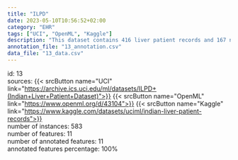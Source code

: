 ```yaml
---
title: "ILPD"
date: 2023-05-10T10:56:52+02:00
category: "EHR"
tags: ["UCI", "OpenML", "Kaggle"]
description: "This dataset contains 416 liver patient records and 167 non liver patient records.The data set was collected from north east of Andhra Pradesh, India. Selector is a class label used to divide into groups(liver patient or not). This data set contains 441 male patient records and 142 female patient records.  "
annotation_file: "13_annotation.csv"
data_file: "13_data.csv"
---
```

id: 13 \
sources: {{< srcButton name="UCI" link="https://archive.ics.uci.edu/ml/datasets/ILPD+(Indian+Liver+Patient+Dataset)">}} {{< srcButton name="OpenML" link="https://www.openml.org/d/43104">}} {{< srcButton name="Kaggle" link="https://www.kaggle.com/datasets/uciml/indian-liver-patient-records">}}  \
number of instances: 583 \
number of features: 11 \
number of annotated features: 11 \
annotated features percentage: 100% 
